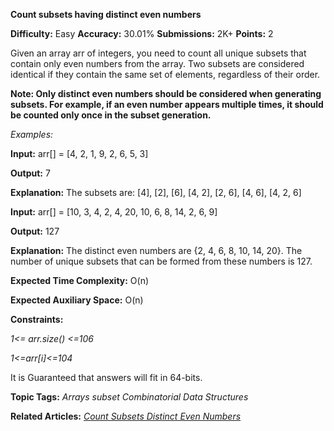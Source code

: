 **Count subsets having distinct even numbers**

**Difficulty:** Easy    **Accuracy:** 30.01%    **Submissions:** 2K+    **Points:** 2

Given an array arr of integers, you need to count all unique subsets that contain only even numbers from the array. Two subsets are considered identical if they contain the same set of elements, regardless of their order.

**Note: Only distinct even numbers should be considered when generating subsets. For example, if an even number appears multiple times, it should be counted only once in the subset generation.**

*Examples:*

**Input:** arr[] = [4, 2, 1, 9, 2, 6, 5, 3]

**Output:** 7

**Explanation:** The subsets are: [4], [2], [6], [4, 2], [2, 6], [4, 6], [4, 2, 6]

**Input:** arr[] = [10, 3, 4, 2, 4, 20, 10, 6, 8, 14, 2, 6, 9]

**Output:** 127

**Explanation:** The distinct even numbers are {2, 4, 6, 8, 10, 14, 20}. The number of unique subsets that can be formed from these numbers is 127.

**Expected Time Complexity:** O(n)

**Expected Auxiliary Space:** O(n)

**Constraints:**

*1<= arr.size() <=106*

*1<=arr[i]<=104*

It is Guaranteed that answers will fit in 64-bits.

**Topic Tags:**
*Arrays  subset  Combinatorial   Data Structures*

**Related Articles:**
[*Count Subsets Distinct Even Numbers*](https://www.geeksforgeeks.org/count-subsets-distinct-even-numbers/)